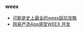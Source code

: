 ### weex
* [可能是史上最全的weex踩坑攻略](https://www.jianshu.com/p/497f1a9ff33f)
* [网易严选App感受WEEX 开发](https://juejin.im/entry/59af918c5188251240635a96)
